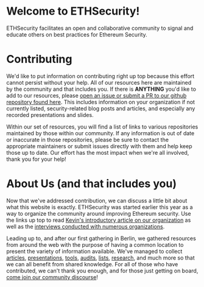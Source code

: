 Welcome to ETHSecurity!
=========================   

ETHSecurity facilitates an open and collaborative community to signal and educate others on best practices for Ethereum Security.  

# Contributing   

We'd like to put information on contributing right up top because this effort cannot persist without your help. All of our resources here are maintained by the community and that includes you. If there is **ANYTHING** you'd like to add to our resources, please [open an issue or submit a PR to our github repository found here](https://github.com/ethsecurity/resources). This includes information on your organization if not currently listed, security-related blog posts and articles, and especially any recorded presentations and slides.   

Within our set of resources, you will find a list of links to various repositories maintained by those within our community. If any information is out of date or inaccurate in those repositories, please be sure to contact the appropriate maintainers or submit issues directly with them and help keep those up to date. Our effort has the most impact when we're all involved, thank you for your help!   

# About Us (and that includes you)   

Now that we've addressed contribution, we can discuss a little bit about what this website is exactly. ETHSecurity was started earlier this year as a way to organize the community around improving Ethereum security. Use the links up top to read [Kevin's introductory article on our organization](https://medium.com/coinmonks/learnings-from-the-ethsecurity-community-57431ae0ed5e) as well as the [interviews conducted with numerous organizations](https://docs.google.com/document/d/1ATN1jKfG0gloxyEE8qyUMn4l5orkHp3QHK1-6C-rzyY/edit?usp=sharing).   

Leading up to, and after our first gathering in Berlin, we gathered resources from around the web with the purpose of having a common location to present the variety of information available. We've managed to collect [articles](../blogs-and-articles/README.md), [presentations](../presentations/README.md), [tools](../tools/README.md), [audits](../information-lists/README.md), [lists](../information-lists/README.md), [research](../audit-research/README.md), and much more so that we can all benefit from shared knowledge. For all of those who have contributed, we can't thank you enough, and for those just getting on board, [come join our community discourse](https://ethereum-magicians.org/c/working-groups/security)!
